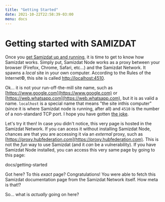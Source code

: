 ```yaml
---
title: "Getting Started"
date: 2021-10-22T22:58:39-03:00
menu: docs
---
```


# Getting started with SAMIZDAT

Once you [get Samizdat up and running](/install), it is time to get to know how
Samizdat works. Simply put, Samizdat Node works as a proxy between your browser
(Firefox, Chrome, Safari, etc...) and the Samizdat Network. It spawns a _local_
site in your own computer. According to the Rules of the Internet©, this site 
is called [http://localhost:4510](http://localhost:4510). 

Ok... it is not your run-off-the-mill site name, such as
[https://www.google.com](https://www.google.com) or
[https://web.whatsapp.com](https://web.whatsapp.com),
but it is as valid a name. `localhost` is a special name that means "the site
inthis computer" (since it is where Samizdat node is running, after all) and
`4510` is the number of a non-standard TCP port. I hope you have gotten
[the joke](https://en.wikipedia.org/wiki/Fahrenheit_451).

Let's try it then! In case you didn't notice, this very page is hosted in the 
Samizdat Network. If you can acess it without installing Samizdat Node,
chances are that you are accessing it via an _external_ proxy, such as 
[https://proxy.hubfederation.com](https://proxy.hubfederation.com). This is not
the _fun_ way to use Samizdat (and it _can_ be a vulnerability). If you have
Samizdat Node installed, you can access this very same page by going to this
page:

<a class="samizdat-link">docs/getting-started</a>

Got here? To this _exact_ page? Congratulations! You were able to fetch this
Samizdat documentation page from the Samizdat Network itself. How meta is that!?

So... what is _actually_ going on here? 
